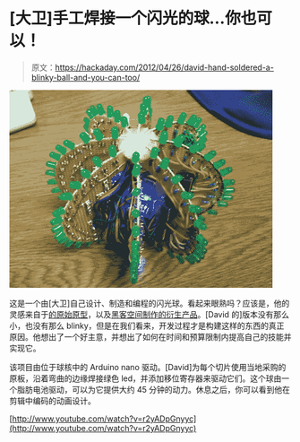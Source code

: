 # [大卫]手工焊接一个闪光的球…你也可以！

> 原文：<https://hackaday.com/2012/04/26/david-hand-soldered-a-blinky-ball-and-you-can-too/>

![](img/7bcabc012f19a68eaec7d3e60235b9d4.png "SAMSUNG")

这是一个由[大卫]自己设计、制造和编程的闪光球。看起来眼熟吗？应该是，他的灵感来自于[的原始原型](www.hackaday.com/2011/10/16/we-want-this-led-ball/)，以及[黑客空间制作的衍生产品](http://hackaday.com/2012/02/16/384-led-ball-receives-animation-wirelessly-and-knows-its-orientation/)。[David 的]版本没有那么小，也没有那么 blinky，但是在我们看来，开发过程才是构建这样的东西的真正原因。他想出了一个好主意，并想出了如何在时间和预算限制内提高自己的技能并实现它。

该项目由位于球核中的 Arduino nano 驱动。[David]为每个切片使用当地采购的原板，沿着弯曲的边缘焊接绿色 led，并添加移位寄存器来驱动它们。这个球由一个脂肪电池驱动，可以为它提供大约 45 分钟的动力。休息之后，你可以看到他在剪辑中编码的动画设计。

[http://www.youtube.com/watch?v=r2yADpGnyyc](http://www.youtube.com/watch?v=r2yADpGnyyc)